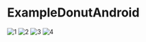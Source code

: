 # ExampleDonutAndroid
![1](https://user-images.githubusercontent.com/80945839/159155204-ecc5bcb4-7aab-41eb-9b9a-a7a03966ad3e.PNG)
![2](https://user-images.githubusercontent.com/80945839/159155491-80cb5324-86fc-4074-8858-bbfbdad16a65.PNG)
![3](https://user-images.githubusercontent.com/80945839/159155494-613bd968-0e83-4ada-a50d-d952a1b10f1e.PNG)
![4](https://user-images.githubusercontent.com/80945839/159155496-725bd89c-7f41-46b9-b02f-a4ea4530e662.PNG)
 
